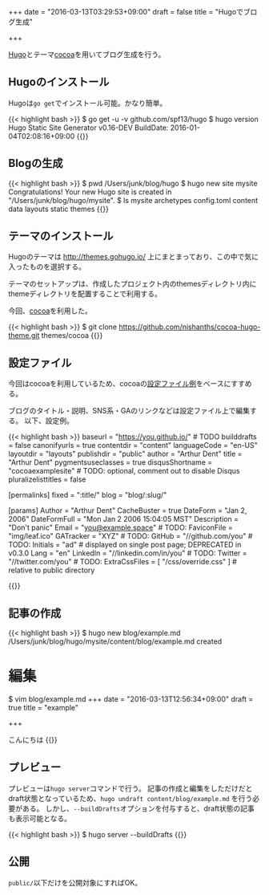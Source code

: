 +++
date = "2016-03-13T03:29:53+09:00"
draft = false
title = "Hugoでブログ生成"

+++

[Hugo](https://gohugo.io/)とテーマ[cocoa](https://github.com/nishanths/cocoa-hugo-theme)を用いてブログ生成を行う。

## Hugoのインストール

Hugoは`go get`でインストール可能。かなり簡単。

{{< highlight bash >}}
$ go get -u -v github.com/spf13/hugo
$ hugo version
Hugo Static Site Generator v0.16-DEV BuildDate: 2016-01-04T02:08:16+09:00
{{</highlight>}}

## Blogの生成

{{< highlight bash >}}
$ pwd
/Users/junk/blog/hugo
$ hugo new site mysite
Congratulations! Your new Hugo site is created in "/Users/junk/blog/hugo/mysite".
$ ls mysite
archetypes  config.toml content     data        layouts     static      themes
{{</highlight>}}

## テーマのインストール

Hugoのテーマは http://themes.gohugo.io/ 上にまとまっており、この中で気に入ったものを選択する。

テーマのセットアップは、作成したプロジェクト内のthemesディレクトリ内にthemeディレクトリを配置することで利用する。

今回、[cocoa](https://github.com/nishanths/cocoa-hugo-theme)を利用した。

{{< highlight bash >}}
$ git clone https://github.com/nishanths/cocoa-hugo-theme.git themes/cocoa
{{</highlight>}}

## 設定ファイル

今回はcocoaを利用しているため、cocoaの[設定ファイル例](https://github.com/nishanths/cocoa-hugo-theme/blob/master/exampleSite/config.toml)をベースにすすめる。

ブログのタイトル・説明、SNS系・GAのリンクなどは設定ファイル上で編集する。
以下、設定例。

{{< highlight bash >}}
baseurl = "https://you.github.io/" # TODO
builddrafts = false
canonifyurls = true
contentdir = "content"
languageCode = "en-US"
layoutdir = "layouts"
publishdir = "public"
author = "Arthur Dent"
title = "Arthur Dent"
pygmentsuseclasses = true
disqusShortname = "cocoaexamplesite" # TODO: optional, comment out to disable Disqus
pluralizelisttitles = false

[permalinks]
fixed = ":title/"
blog = "blog/:slug/"

[params]
Author = "Arthur Dent"
CacheBuster = true
DateForm = "Jan 2, 2006"
DateFormFull = "Mon Jan 2 2006 15:04:05 MST"
Description = "Don't panic"
Email = "you@example.space" # TODO:
FaviconFile = "img/leaf.ico"
GATracker = "XYZ" # TODO:
GitHub = "//github.com/you" # TODO:
Initials = "ad" # displayed on single post page; DEPRECATED in v0.3.0
Lang = "en"
LinkedIn = "//linkedin.com/in/you" # TODO:
Twitter = "//twitter.com/you" # TODO:
ExtraCssFiles = [ "/css/override.css" ] # relative to public directory

{{</highlight>}}

## 記事の作成

{{< highlight bash >}}
$ hugo new blog/example.md
/Users/junk/blog/hugo/mysite/content/blog/example.md created

# 編集
$ vim blog/example.md
+++
date = "2016-03-13T12:56:34+09:00"
draft = true
title = "example"

+++

こんにちは
{{</highlight>}}

## プレビュー

プレビューは`hugo server`コマンドで行う。
記事の作成と編集をしただけだとdraft状態となっているため、`hugo undraft content/blog/example.md` を行う必要がある。
しかし、`--buildDrafts`オプションを付与すると、draft状態の記事も表示可能となる。

{{< highlight bash >}}
$ hugo server --buildDrafts
{{</highlight>}}

## 公開

`public/`以下だけを公開対象にすればOK。
